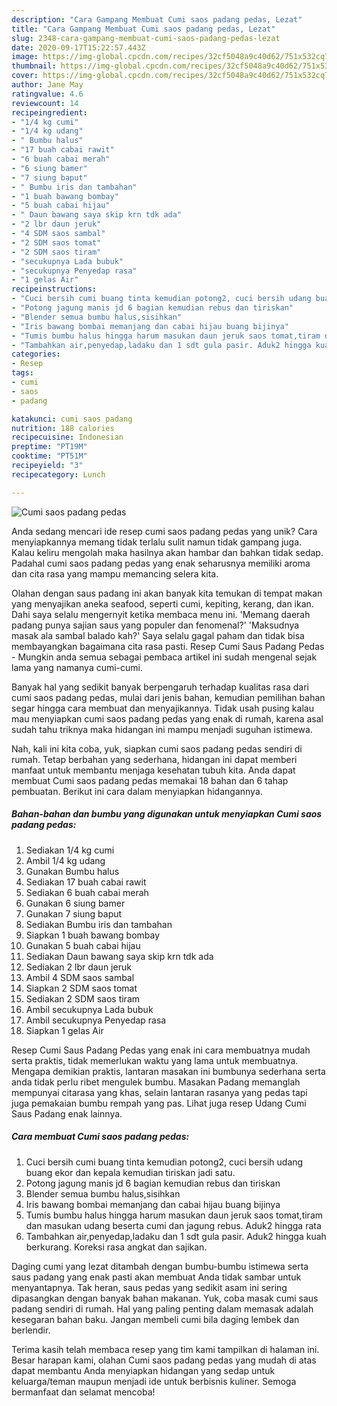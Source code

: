 ```yaml
---
description: "Cara Gampang Membuat Cumi saos padang pedas, Lezat"
title: "Cara Gampang Membuat Cumi saos padang pedas, Lezat"
slug: 2348-cara-gampang-membuat-cumi-saos-padang-pedas-lezat
date: 2020-09-17T15:22:57.443Z
image: https://img-global.cpcdn.com/recipes/32cf5048a9c40d62/751x532cq70/cumi-saos-padang-pedas-foto-resep-utama.jpg
thumbnail: https://img-global.cpcdn.com/recipes/32cf5048a9c40d62/751x532cq70/cumi-saos-padang-pedas-foto-resep-utama.jpg
cover: https://img-global.cpcdn.com/recipes/32cf5048a9c40d62/751x532cq70/cumi-saos-padang-pedas-foto-resep-utama.jpg
author: Jane May
ratingvalue: 4.6
reviewcount: 14
recipeingredient:
- "1/4 kg cumi"
- "1/4 kg udang"
- " Bumbu halus"
- "17 buah cabai rawit"
- "6 buah cabai merah"
- "6 siung bamer"
- "7 siung baput"
- " Bumbu iris dan tambahan"
- "1 buah bawang bombay"
- "5 buah cabai hijau"
- " Daun bawang saya skip krn tdk ada"
- "2 lbr daun jeruk"
- "4 SDM saos sambal"
- "2 SDM saos tomat"
- "2 SDM saos tiram"
- "secukupnya Lada bubuk"
- "secukupnya Penyedap rasa"
- "1 gelas Air"
recipeinstructions:
- "Cuci bersih cumi buang tinta kemudian potong2, cuci bersih udang buang ekor dan kepala kemudian tiriskan jadi satu."
- "Potong jagung manis jd 6 bagian kemudian rebus dan tiriskan"
- "Blender semua bumbu halus,sisihkan"
- "Iris bawang bombai memanjang dan cabai hijau buang bijinya"
- "Tumis bumbu halus hingga harum masukan daun jeruk saos tomat,tiram dan masukan udang beserta cumi dan jagung rebus. Aduk2 hingga rata"
- "Tambahkan air,penyedap,ladaku dan 1 sdt gula pasir. Aduk2 hingga kuah berkurang. Koreksi rasa angkat dan sajikan."
categories:
- Resep
tags:
- cumi
- saos
- padang

katakunci: cumi saos padang 
nutrition: 188 calories
recipecuisine: Indonesian
preptime: "PT19M"
cooktime: "PT51M"
recipeyield: "3"
recipecategory: Lunch

---
```



![Cumi saos padang pedas](https://img-global.cpcdn.com/recipes/32cf5048a9c40d62/751x532cq70/cumi-saos-padang-pedas-foto-resep-utama.jpg)

Anda sedang mencari ide resep cumi saos padang pedas yang unik? Cara menyiapkannya memang tidak terlalu sulit namun tidak gampang juga. Kalau keliru mengolah maka hasilnya akan hambar dan bahkan tidak sedap. Padahal cumi saos padang pedas yang enak seharusnya memiliki aroma dan cita rasa yang mampu memancing selera kita.

Olahan dengan saus padang ini akan banyak kita temukan di tempat makan yang menyajikan aneka seafood, seperti cumi, kepiting, kerang, dan ikan. Dahi saya selalu mengernyit ketika membaca menu ini. &#39;Memang daerah padang punya sajian saus yang populer dan fenomenal?&#39; &#39;Maksudnya masak ala sambal balado kah?&#39; Saya selalu gagal paham dan tidak bisa membayangkan bagaimana cita rasa pasti. Resep Cumi Saus Padang Pedas - Mungkin anda semua sebagai pembaca artikel ini sudah mengenal sejak lama yang namanya cumi-cumi.

Banyak hal yang sedikit banyak berpengaruh terhadap kualitas rasa dari cumi saos padang pedas, mulai dari jenis bahan, kemudian pemilihan bahan segar hingga cara membuat dan menyajikannya. Tidak usah pusing kalau mau menyiapkan cumi saos padang pedas yang enak di rumah, karena asal sudah tahu triknya maka hidangan ini mampu menjadi suguhan istimewa.


Nah, kali ini kita coba, yuk, siapkan cumi saos padang pedas sendiri di rumah. Tetap berbahan yang sederhana, hidangan ini dapat memberi manfaat untuk membantu menjaga kesehatan tubuh kita. Anda dapat membuat Cumi saos padang pedas memakai 18 bahan dan 6 tahap pembuatan. Berikut ini cara dalam menyiapkan hidangannya.

<!--inarticleads1-->

##### Bahan-bahan dan bumbu yang digunakan untuk menyiapkan Cumi saos padang pedas:

1. Sediakan 1/4 kg cumi
1. Ambil 1/4 kg udang
1. Gunakan  Bumbu halus
1. Sediakan 17 buah cabai rawit
1. Sediakan 6 buah cabai merah
1. Gunakan 6 siung bamer
1. Gunakan 7 siung baput
1. Sediakan  Bumbu iris dan tambahan
1. Siapkan 1 buah bawang bombay
1. Gunakan 5 buah cabai hijau
1. Sediakan  Daun bawang saya skip krn tdk ada
1. Sediakan 2 lbr daun jeruk
1. Ambil 4 SDM saos sambal
1. Siapkan 2 SDM saos tomat
1. Sediakan 2 SDM saos tiram
1. Ambil secukupnya Lada bubuk
1. Ambil secukupnya Penyedap rasa
1. Siapkan 1 gelas Air


Resep Cumi Saus Padang Pedas yang enak ini cara membuatnya mudah serta praktis, tidak memerlukan waktu yang lama untuk membuatnya. Mengapa demikian praktis, lantaran masakan ini bumbunya sederhana serta anda tidak perlu ribet mengulek bumbu. Masakan Padang memanglah mempunyai citarasa yang khas, selain lantaran rasanya yang pedas tapi juga pemakaian bumbu rempah yang pas. Lihat juga resep Udang Cumi Saus Padang enak lainnya. 

<!--inarticleads2-->

##### Cara membuat Cumi saos padang pedas:

1. Cuci bersih cumi buang tinta kemudian potong2, cuci bersih udang buang ekor dan kepala kemudian tiriskan jadi satu.
1. Potong jagung manis jd 6 bagian kemudian rebus dan tiriskan
1. Blender semua bumbu halus,sisihkan
1. Iris bawang bombai memanjang dan cabai hijau buang bijinya
1. Tumis bumbu halus hingga harum masukan daun jeruk saos tomat,tiram dan masukan udang beserta cumi dan jagung rebus. Aduk2 hingga rata
1. Tambahkan air,penyedap,ladaku dan 1 sdt gula pasir. Aduk2 hingga kuah berkurang. Koreksi rasa angkat dan sajikan.


Daging cumi yang lezat ditambah dengan bumbu-bumbu istimewa serta saus padang yang enak pasti akan membuat Anda tidak sambar untuk menyantapnya. Tak heran, saus pedas yang sedikit asam ini sering dipasangkan dengan banyak bahan makanan. Yuk, coba masak cumi saus padang sendiri di rumah. Hal yang paling penting dalam memasak adalah kesegaran bahan baku. Jangan membeli cumi bila daging lembek dan berlendir. 

Terima kasih telah membaca resep yang tim kami tampilkan di halaman ini. Besar harapan kami, olahan Cumi saos padang pedas yang mudah di atas dapat membantu Anda menyiapkan hidangan yang sedap untuk keluarga/teman maupun menjadi ide untuk berbisnis kuliner. Semoga bermanfaat dan selamat mencoba!
